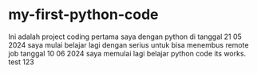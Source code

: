 # my-first-python-code
Ini adalah project coding pertama saya dengan python 
di  tanggal 21 05 2024 saya mulai belajar lagi dengan serius untuk bisa menembus remote job 
tanggal 10 06 2024 saya memulai lagi belajar python code 
its works. 
test 123
